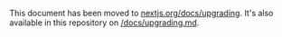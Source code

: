 This document has been moved to [nextjs.org/docs/upgrading](https://nextjs.org/docs/upgrading). It's also available in this repository on [/docs/upgrading.md](/docs/upgrading.md).
